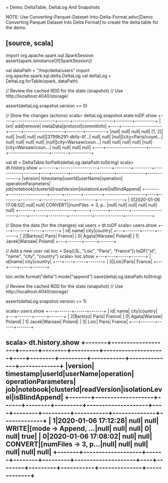 = Demo: DeltaTable, DeltaLog And Snapshots

NOTE: Use Converting-Parquet-Dataset-Into-Delta-Format.adoc[Demo: Converting Parquet Dataset Into Delta Format] to create the delta table for the demo.

[source, scala]
----
import org.apache.spark.sql.SparkSession
assert(spark.isInstanceOf[SparkSession])

val dataPath = "/tmp/delta/users"
import org.apache.spark.sql.delta.DeltaLog
val deltaLog = DeltaLog.forTable(spark, dataPath)

// Review the cached RDD for the state (snapshot)
// Use http://localhost:4040/storage/

assert(deltaLog.snapshot.version == 0)

// Show the changes (actions)
scala> deltaLog.snapshot.state.toDF.show
+----+--------------------+------+--------------------+--------+----------+
| txn|                 add|remove|            metaData|protocol|commitInfo|
+----+--------------------+------+--------------------+--------+----------+
|null|                null|  null|                null|  [1, 2]|      null|
|null|                null|  null|[3799b291-dbfa-4f...|    null|      null|
|null|[city=Paris/count...|  null|                null|    null|      null|
|null|[city=Warsaw/coun...|  null|                null|    null|      null|
|null|[city=Warsaw/coun...|  null|                null|    null|      null|
+----+--------------------+------+--------------------+--------+----------+

val dt = DeltaTable.forPath(deltaLog.dataPath.toString)
scala> dt.history.show
+-------+-------------------+------+--------+---------+--------------------+----+--------+---------+-----------+--------------+-------------+
|version|          timestamp|userId|userName|operation| operationParameters| job|notebook|clusterId|readVersion|isolationLevel|isBlindAppend|
+-------+-------------------+------+--------+---------+--------------------+----+--------+---------+-----------+--------------+-------------+
|      0|2020-01-06 17:08:02|  null|    null|  CONVERT|[numFiles -> 3, p...|null|    null|     null|       null|          null|         null|
+-------+-------------------+------+--------+---------+--------------------+----+--------+---------+-----------+--------------+-------------+

// Show the data (for the changes)
val users = dt.toDF
scala> users.show
+---+-------+------+-------+
| id|   name|  city|country|
+---+-------+------+-------+
|  2|Bartosz| Paris| France|
|  0|  Agata|Warsaw| Poland|
|  1|  Jacek|Warsaw| Poland|
+---+-------+------+-------+

// Add a new user
val loic = Seq((3L, "Loic", "Paris", "France")).toDF("id", "name", "city", "country")
scala> loic.show
+---+----+-----+-------+
| id|name| city|country|
+---+----+-----+-------+
|  3|Loic|Paris| France|
+---+----+-----+-------+

loic.write.format("delta").mode("append").save(deltaLog.dataPath.toString)

// Review the cached RDD for the state (snapshot)
// Use http://localhost:4040/storage/

assert(deltaLog.snapshot.version == 1)

scala> users.show
+---+-------+------+-------+
| id|   name|  city|country|
+---+-------+------+-------+
|  2|Bartosz| Paris| France|
|  0|  Agata|Warsaw| Poland|
|  1|  Jacek|Warsaw| Poland|
|  3|   Loic| Paris| France|
+---+-------+------+-------+

scala> dt.history.show
+-------+-------------------+------+--------+---------+--------------------+----+--------+---------+-----------+--------------+-------------+
|version|          timestamp|userId|userName|operation| operationParameters| job|notebook|clusterId|readVersion|isolationLevel|isBlindAppend|
+-------+-------------------+------+--------+---------+--------------------+----+--------+---------+-----------+--------------+-------------+
|      1|2020-01-06 17:12:28|  null|    null|    WRITE|[mode -> Append, ...|null|    null|     null|          0|          null|         true|
|      0|2020-01-06 17:08:02|  null|    null|  CONVERT|[numFiles -> 3, p...|null|    null|     null|       null|          null|         null|
+-------+-------------------+------+--------+---------+--------------------+----+--------+---------+-----------+--------------+-------------+
----
